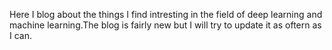 Here I blog about the things I find intresting in the field of deep learning and machine learning.The blog is fairly new but I will try to update it as oftern as I can.
